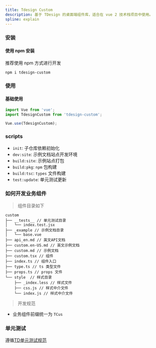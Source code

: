 ```yaml
---
title: Tdesign Custom
description: 基于 TDesign 的桌面端组件库，适合在 vue 2 技术栈项目中使用。
spline: explain
---
```

### 安装

#### 使用 npm 安装

推荐使用 npm 方式进行开发

```shell
npm i tdesign-custom
```

### 使用

#### 基础使用

```js
import Vue from 'vue';
import TdesignCustom from 'tdesign-custom';

Vue.use(TdesignCustom);
```

### scripts

- `init`: 子仓库依赖初始化
- `dev:site`: 示例文档站点开发环境
- `build:site`: 示例站点打包
- `build:pkg`: `npm` 包构建
- `build:tsc`: `types` 文件构建
- `test:update`: 单元测试更新

### 如何开发业务组件

> 组件目录如下

```text
custom
├── __tests__ // 单元测试目录
│   └── index.test.jsx
├── _example // 示例文档目录
│   └── base.vue
├── api_en.md // 英文API文档
├── custom.en-US.md // 英文示例文档
├── custom.md // 示例文档
├── custom.tsx // 组件
├── index.ts // 组件入口
├── type.ts // ts 类型文件
├── props.ts // props 文件
└── style  // 样式目录
    ├── _index.less // 样式文件
    ├── css.js // 样式中介文件
    └── index.js // 样式中介文件
```

> 开发规范

- 业务组件前缀统一为 `TCus`

### 单元测试

遵循[TD单元测试规范](https://github.com/Tencent/tdesign-vue-next/wiki/TDesign-%E5%8D%95%E5%85%83%E6%B5%8B%E8%AF%95%E8%A7%84%E8%8C%83)